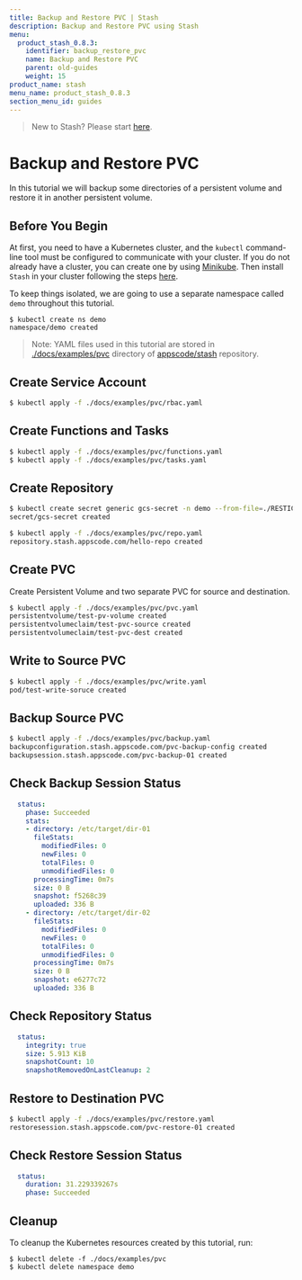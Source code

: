 ```yaml
---
title: Backup and Restore PVC | Stash
description: Backup and Restore PVC using Stash
menu:
  product_stash_0.8.3:
    identifier: backup_restore_pvc
    name: Backup and Restore PVC
    parent: old-guides
    weight: 15
product_name: stash
menu_name: product_stash_0.8.3
section_menu_id: guides
---
```


> New to Stash? Please start [here](/docs/concepts/README.md).

# Backup and Restore PVC

In this tutorial we will backup some directories of a persistent volume and restore it in another persistent volume.

## Before You Begin

At first, you need to have a Kubernetes cluster, and the `kubectl` command-line tool must be configured to communicate with your cluster. If you do not already have a cluster, you can create one by using [Minikube](https://github.com/kubernetes/minikube). Then install `Stash` in your cluster following the steps [here](/docs/setup/install.md).

To keep things isolated, we are going to use a separate namespace called `demo` throughout this tutorial.

```console
$ kubectl create ns demo
namespace/demo created
```

>Note: YAML files used in this tutorial are stored in [./docs/examples/pvc](./docs/examples/pvc) directory of [appscode/stash](https://github.com/appscode/stash) repository.

## Create Service Account

```bash
$ kubectl apply -f ./docs/examples/pvc/rbac.yaml
```

## Create Functions and Tasks

```bash
$ kubectl apply -f ./docs/examples/pvc/functions.yaml
$ kubectl apply -f ./docs/examples/pvc/tasks.yaml
```

## Create Repository

```bash
$ kubectl create secret generic gcs-secret -n demo --from-file=./RESTIC_PASSWORD --from-file=./GOOGLE_PROJECT_ID --from-file=./GOOGLE_SERVICE_ACCOUNT_JSON_KEY
secret/gcs-secret created
```

```bash
$ kubectl apply -f ./docs/examples/pvc/repo.yaml
repository.stash.appscode.com/hello-repo created
```

## Create PVC

Create Persistent Volume and two separate PVC for source and destination.

```bash
$ kubectl apply -f ./docs/examples/pvc/pvc.yaml
persistentvolume/test-pv-volume created
persistentvolumeclaim/test-pvc-source created
persistentvolumeclaim/test-pvc-dest created
```

## Write to Source PVC

```bash
$ kubectl apply -f ./docs/examples/pvc/write.yaml
pod/test-write-soruce created
```

## Backup Source PVC

```bash
$ kubectl apply -f ./docs/examples/pvc/backup.yaml
backupconfiguration.stash.appscode.com/pvc-backup-config created
backupsession.stash.appscode.com/pvc-backup-01 created
```

## Check Backup Session Status

```yaml
  status:
    phase: Succeeded
    stats:
    - directory: /etc/target/dir-01
      fileStats:
        modifiedFiles: 0
        newFiles: 0
        totalFiles: 0
        unmodifiedFiles: 0
      processingTime: 0m7s
      size: 0 B
      snapshot: f5268c39
      uploaded: 336 B
    - directory: /etc/target/dir-02
      fileStats:
        modifiedFiles: 0
        newFiles: 0
        totalFiles: 0
        unmodifiedFiles: 0
      processingTime: 0m7s
      size: 0 B
      snapshot: e6277c72
      uploaded: 336 B
```

## Check Repository Status

```yaml
  status:
    integrity: true
    size: 5.913 KiB
    snapshotCount: 10
    snapshotRemovedOnLastCleanup: 2
```

## Restore to Destination PVC

```bash
$ kubectl apply -f ./docs/examples/pvc/restore.yaml
restoresession.stash.appscode.com/pvc-restore-01 created
```

## Check Restore Session Status

```yaml
  status:
    duration: 31.229339267s
    phase: Succeeded
```

## Cleanup

To cleanup the Kubernetes resources created by this tutorial, run:

```console
$ kubectl delete -f ./docs/examples/pvc
$ kubectl delete namespace demo
```
